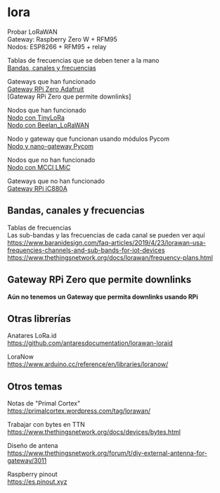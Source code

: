 # lora

Probar LoRaWAN  
Gateway: Raspberry Zero W + RFM95  
Nodos: ESP8266 + RFM95 + relay  

Tablas de frecuencias que se deben tener a la mano  
[Bandas, canales y frecuencias](#bandas-canales-y-frecuencias)  

Gateways que han funcionado  
[Gateway RPi Zero Adafruit](#/temas/gw_rpi_ic880a.md)  
[Gateway RPi Zero que permite downlinks]  

Nodos que han funcionado  
[Nodo con TinyLoRa](#nodo-con-tinylora)  
[Nodo con Beelan_LoRaWAN](#nodo-con-beelan_lorawan)  

Nodo y gateway que funcionan usando módulos Pycom  
[Nodo y nano-gateway Pycom](#nodo-y-nano-gateway-pycom)  

Nodos que no han funcionado  
[Nodo con MCCI LMiC](#nodo-con-mcci-lmic)

Gateways que no han funcionado  
[Gateway RPi iC880A](#gateway-rpi-ic880a)

## Bandas, canales y frecuencias
Tablas de frecuencias  
Las sub-bandas y las frecuencias de cada canal se pueden ver aquí  
https://www.baranidesign.com/faq-articles/2019/4/23/lorawan-usa-frequencies-channels-and-sub-bands-for-iot-devices  
https://www.thethingsnetwork.org/docs/lorawan/frequency-plans.html  

## Gateway RPi Zero que permite downlinks
**Aún no tenemos un Gateway que permita downlinks usando RPi**  

## Otras librerías
Anatares LoRa.id  
https://github.com/antaresdocumentation/lorawan-loraid  

LoraNow  
https://www.arduino.cc/reference/en/libraries/loranow/  

## Otros temas
Notas de "Primal Cortex"  
https://primalcortex.wordpress.com/tag/lorawan/  

Trabajar con bytes en TTN  
https://www.thethingsnetwork.org/docs/devices/bytes.html  

Diseño de antena  
https://www.thethingsnetwork.org/forum/t/diy-external-antenna-for-gateway/3011  

Raspberry pinout  
https://es.pinout.xyz  
